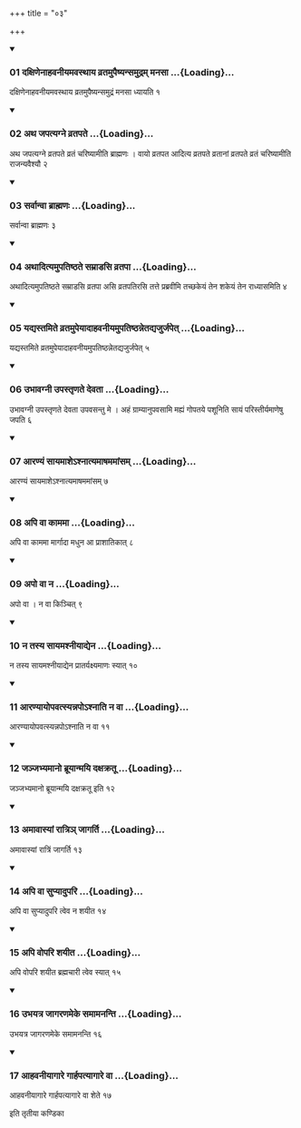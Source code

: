 +++
title = "०३"

+++

<div class="js_include" includetitle="true" newlevelforh1="3" unfilled="" url="/vedAH_yajuH/taittirIyam/sUtram/ApastambaH/shrautam/vishvAsa-prastutiH/04/03/01_daxiNenAhavanIyamavasthAya_vratamupaiShyansamudram_manasA.md">
<details open><summary><h3>01 दक्षिणेनाहवनीयमवस्थाय व्रतमुपैष्यन्समुद्रम् मनसा ...{Loading}...</h3></summary>

दक्षिणेनाहवनीयमवस्थाय व्रतमुपैष्यन्समुद्रं मनसा ध्यायति १
</details>
</div>


<div class="js_include" includetitle="true" newlevelforh1="3" unfilled="" url="/vedAH_yajuH/taittirIyam/sUtram/ApastambaH/shrautam/vishvAsa-prastutiH/04/03/02_atha_japatyagne_vratapate.md">
<details open><summary><h3>02 अथ जपत्यग्ने व्रतपते ...{Loading}...</h3></summary>

अथ जपत्यग्ने व्रतपते व्रतं चरिष्यामीति ब्राह्मणः । वायो व्रतपत आदित्य व्रतपते व्रतानां व्रतपते व्रतं चरिष्यामीति राजन्यवैश्यौ २
</details>
</div>


<div class="js_include" includetitle="true" newlevelforh1="3" unfilled="" url="/vedAH_yajuH/taittirIyam/sUtram/ApastambaH/shrautam/vishvAsa-prastutiH/04/03/03_sarvAnvA_brAhmaNaH.md">
<details open><summary><h3>03 सर्वान्वा ब्राह्मणः ...{Loading}...</h3></summary>

सर्वान्वा ब्राह्मणः ३
</details>
</div>


<div class="js_include" includetitle="true" newlevelforh1="3" unfilled="" url="/vedAH_yajuH/taittirIyam/sUtram/ApastambaH/shrautam/vishvAsa-prastutiH/04/03/04_athAdityamupatiShThate_samrADasi_vratapA.md">
<details open><summary><h3>04 अथादित्यमुपतिष्ठते सम्राडसि व्रतपा ...{Loading}...</h3></summary>

अथादित्यमुपतिष्ठते सम्राडसि व्रतपा असि व्रतपतिरसि तत्ते प्रब्रवीमि तच्छकेयं तेन शकेयं तेन राध्यासमिति ४
</details>
</div>


<div class="js_include" includetitle="true" newlevelforh1="3" unfilled="" url="/vedAH_yajuH/taittirIyam/sUtram/ApastambaH/shrautam/vishvAsa-prastutiH/04/03/05_yadyastamite_vratamupeyAdAhavanIyamupatiShThannetadyajurjapet.md">
<details open><summary><h3>05 यद्यस्तमिते व्रतमुपेयादाहवनीयमुपतिष्ठन्नेतद्यजुर्जपेत् ...{Loading}...</h3></summary>

यद्यस्तमिते व्रतमुपेयादाहवनीयमुपतिष्ठन्नेतद्यजुर्जपेत् ५
</details>
</div>


<div class="js_include" includetitle="true" newlevelforh1="3" unfilled="" url="/vedAH_yajuH/taittirIyam/sUtram/ApastambaH/shrautam/vishvAsa-prastutiH/04/03/06_ubhAvagnI_upastRNate_devatA.md">
<details open><summary><h3>06 उभावग्नी उपस्तृणते देवता ...{Loading}...</h3></summary>

उभावग्नी उपस्तृणते देवता उपवसन्तु मे । अहं ग्राम्यानुपवसामि मह्यं गोपतये पशूनिति सायं परिस्तीर्यमाणेषु जपति ६
</details>
</div>


<div class="js_include" includetitle="true" newlevelforh1="3" unfilled="" url="/vedAH_yajuH/taittirIyam/sUtram/ApastambaH/shrautam/vishvAsa-prastutiH/04/03/07_AraNyaM_sAyamAshe-shnAtyamAShamamAMsam.md">
<details open><summary><h3>07 आरण्यं सायमाशेऽश्नात्यमाषममांसम् ...{Loading}...</h3></summary>

आरण्यं सायमाशेऽश्नात्यमाषममांसम् ७
</details>
</div>


<div class="js_include" includetitle="true" newlevelforh1="3" unfilled="" url="/vedAH_yajuH/taittirIyam/sUtram/ApastambaH/shrautam/vishvAsa-prastutiH/04/03/08_api_vA_kAmamA.md">
<details open><summary><h3>08 अपि वा काममा ...{Loading}...</h3></summary>

अपि वा काममा मार्गादा मधुन आ प्राशातिकात् ८
</details>
</div>


<div class="js_include" includetitle="true" newlevelforh1="3" unfilled="" url="/vedAH_yajuH/taittirIyam/sUtram/ApastambaH/shrautam/vishvAsa-prastutiH/04/03/09_apo_vA_na.md">
<details open><summary><h3>09 अपो वा न ...{Loading}...</h3></summary>

अपो वा । न वा किञ्चित् ९
</details>
</div>


<div class="js_include" includetitle="true" newlevelforh1="3" unfilled="" url="/vedAH_yajuH/taittirIyam/sUtram/ApastambaH/shrautam/vishvAsa-prastutiH/04/03/10_na_tasya_sAyamashnIyAdyena.md">
<details open><summary><h3>10 न तस्य सायमश्नीयाद्येन ...{Loading}...</h3></summary>

न तस्य सायमश्नीयाद्येन प्रातर्यक्ष्यमाणः स्यात् १०
</details>
</div>


<div class="js_include" includetitle="true" newlevelforh1="3" unfilled="" url="/vedAH_yajuH/taittirIyam/sUtram/ApastambaH/shrautam/vishvAsa-prastutiH/04/03/11_AraNyAyopavatsyannapo-shnAti_na_vA.md">
<details open><summary><h3>11 आरण्यायोपवत्स्यन्नपोऽश्नाति न वा ...{Loading}...</h3></summary>

आरण्यायोपवत्स्यन्नपोऽश्नाति न वा ११
</details>
</div>


<div class="js_include" includetitle="true" newlevelforh1="3" unfilled="" url="/vedAH_yajuH/taittirIyam/sUtram/ApastambaH/shrautam/vishvAsa-prastutiH/04/03/12_janjabhyamAno_brUyAnmayi_daxakratU.md">
<details open><summary><h3>12 जञ्जभ्यमानो ब्रूयान्मयि दक्षक्रतू ...{Loading}...</h3></summary>

जञ्जभ्यमानो ब्रूयान्मयि दक्षक्रतू इति १२
</details>
</div>


<div class="js_include" includetitle="true" newlevelforh1="3" unfilled="" url="/vedAH_yajuH/taittirIyam/sUtram/ApastambaH/shrautam/vishvAsa-prastutiH/04/03/13_amAvAsyAM_rAtri~n_jAgarti.md">
<details open><summary><h3>13 अमावास्यां रात्रिञ् जागर्ति ...{Loading}...</h3></summary>

अमावास्यां रात्रिं जागर्ति १३
</details>
</div>


<div class="js_include" includetitle="true" newlevelforh1="3" unfilled="" url="/vedAH_yajuH/taittirIyam/sUtram/ApastambaH/shrautam/vishvAsa-prastutiH/04/03/14_api_vA_supyAdupari.md">
<details open><summary><h3>14 अपि वा सुप्यादुपरि ...{Loading}...</h3></summary>

अपि वा सुप्यादुपरि त्वेव न शयीत १४
</details>
</div>


<div class="js_include" includetitle="true" newlevelforh1="3" unfilled="" url="/vedAH_yajuH/taittirIyam/sUtram/ApastambaH/shrautam/vishvAsa-prastutiH/04/03/15_api_vopari_shayIta.md">
<details open><summary><h3>15 अपि वोपरि शयीत ...{Loading}...</h3></summary>

अपि वोपरि शयीत ब्रह्मचारी त्वेव स्यात् १५
</details>
</div>


<div class="js_include" includetitle="true" newlevelforh1="3" unfilled="" url="/vedAH_yajuH/taittirIyam/sUtram/ApastambaH/shrautam/vishvAsa-prastutiH/04/03/16_ubhayatra_jAgaraNameke_samAmananti.md">
<details open><summary><h3>16 उभयत्र जागरणमेके समामनन्ति ...{Loading}...</h3></summary>

उभयत्र जागरणमेके समामनन्ति १६
</details>
</div>


<div class="js_include" includetitle="true" newlevelforh1="3" unfilled="" url="/vedAH_yajuH/taittirIyam/sUtram/ApastambaH/shrautam/vishvAsa-prastutiH/04/03/17_AhavanIyAgAre_gArhapatyAgAre_vA.md">
<details open><summary><h3>17 आहवनीयागारे गार्हपत्यागारे वा ...{Loading}...</h3></summary>

आहवनीयागारे गार्हपत्यागारे वा शेते १७
</details>
</div>



  
इति तृतीया कण्डिका 
